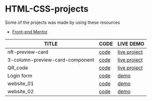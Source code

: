 # HTML-CSS-projects
Some of the projects was made by using these resources
- [Front-end Mentor](https://www.frontendmentor.io/)

| TITLE  |     CODE          | LIVE DEMO |
| ------------- | -----------| ------    |
| nft-preview-card |[code](nft-preview-card) | [live project](https://html-css-projects-one.vercel.app/)  |
| 3-column-preview-card-component | [code](3-column-preview-card-component-main)|[live project](https://html-css-projects-hyok.vercel.app/) |
|QR_code |[code](QR_code)|[live project](https://html-css-projects-j7ic.vercel.app/) |
| Login form |[code](Login_Form)| [demo](https://html-css-projects-6wiv.vercel.app/)
|website_01 | [code](website_01) | [demo](https://html-css-projects-plk7.vercel.app/)
| website_02 |[code](website_02)  |[demo](https://html-css-projects-v3gi.vercel.app/)
